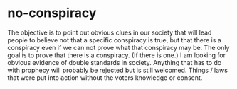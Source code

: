 # no-conspiracy

The objective is to point out obvious clues in our society that will lead people to believe not that a specific conspiracy is true, but that there is a conspiracy even
if we can not prove what that conspiracy may be.
The only goal is to prove that there is a conspiracy. (If there is one.)
I am looking for obvious evidence of double standards in society.
Anything that has to do with prophecy will probably be rejected but is still welcomed.
Things / laws that were put into action without the voters knowledge or consent. 
